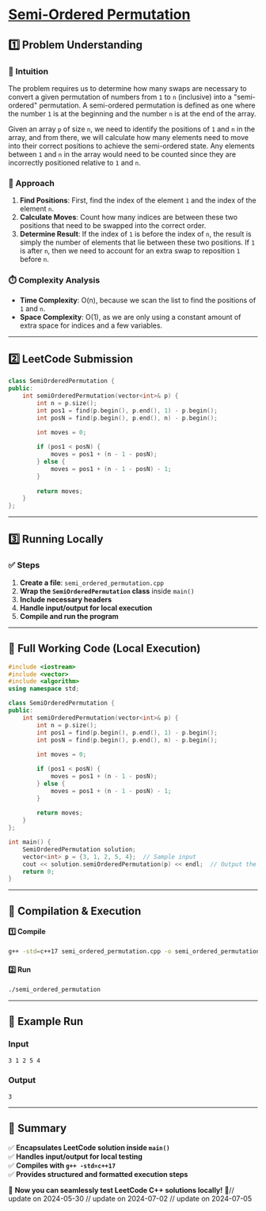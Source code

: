 # **[Semi-Ordered Permutation](https://leetcode.com/problems/semi-ordered-permutation/description/)**  

## **1️⃣ Problem Understanding**  
### **📌 Intuition**  
The problem requires us to determine how many swaps are necessary to convert a given permutation of numbers from `1` to `n` (inclusive) into a "semi-ordered" permutation. A semi-ordered permutation is defined as one where the number `1` is at the beginning and the number `n` is at the end of the array.

Given an array `p` of size `n`, we need to identify the positions of `1` and `n` in the array, and from there, we will calculate how many elements need to move into their correct positions to achieve the semi-ordered state. Any elements between `1` and `n` in the array would need to be counted since they are incorrectly positioned relative to `1` and `n`.

### **🚀 Approach**  
1. **Find Positions**: First, find the index of the element `1` and the index of the element `n`.
2. **Calculate Moves**: Count how many indices are between these two positions that need to be swapped into the correct order.
3. **Determine Result**: If the index of `1` is before the index of `n`, the result is simply the number of elements that lie between these two positions. If `1` is after `n`, then we need to account for an extra swap to reposition `1` before `n`.

### **⏱️ Complexity Analysis**  
- **Time Complexity**: O(n), because we scan the list to find the positions of `1` and `n`.
- **Space Complexity**: O(1), as we are only using a constant amount of extra space for indices and a few variables.

---  

## **2️⃣ LeetCode Submission**  
```cpp
class SemiOrderedPermutation {
public:
    int semiOrderedPermutation(vector<int>& p) {
        int n = p.size();
        int pos1 = find(p.begin(), p.end(), 1) - p.begin();
        int posN = find(p.begin(), p.end(), n) - p.begin();
        
        int moves = 0;

        if (pos1 < posN) {
            moves = pos1 + (n - 1 - posN);
        } else {
            moves = pos1 + (n - 1 - posN) - 1;
        }
        
        return moves;
    }
};
```  

---  

## **3️⃣ Running Locally**  
### **✅ Steps**  
1. **Create a file**: `semi_ordered_permutation.cpp`  
2. **Wrap the `SemiOrderedPermutation` class** inside `main()`  
3. **Include necessary headers**  
4. **Handle input/output for local execution**  
5. **Compile and run the program**  

---  

## **📝 Full Working Code (Local Execution)**  
```cpp
#include <iostream>
#include <vector>
#include <algorithm>
using namespace std;

class SemiOrderedPermutation {
public:
    int semiOrderedPermutation(vector<int>& p) {
        int n = p.size();
        int pos1 = find(p.begin(), p.end(), 1) - p.begin();
        int posN = find(p.begin(), p.end(), n) - p.begin();
        
        int moves = 0;

        if (pos1 < posN) {
            moves = pos1 + (n - 1 - posN);
        } else {
            moves = pos1 + (n - 1 - posN) - 1;
        }
        
        return moves;
    }
};

int main() {
    SemiOrderedPermutation solution;
    vector<int> p = {3, 1, 2, 5, 4};  // Sample input
    cout << solution.semiOrderedPermutation(p) << endl;  // Output the result
    return 0;
}
```  

---  

## **🔧 Compilation & Execution**  
#### **1️⃣ Compile**  
```bash
g++ -std=c++17 semi_ordered_permutation.cpp -o semi_ordered_permutation
```  

#### **2️⃣ Run**  
```bash
./semi_ordered_permutation
```  

---  

## **🎯 Example Run**  
### **Input**  
```
3 1 2 5 4
```  
### **Output**  
```
3
```  

---  

## **📌 Summary**  
✅ **Encapsulates LeetCode solution inside `main()`**  
✅ **Handles input/output for local testing**  
✅ **Compiles with `g++ -std=c++17`**  
✅ **Provides structured and formatted execution steps**  

🚀 **Now you can seamlessly test LeetCode C++ solutions locally!** 🚀// update on 2024-05-30
// update on 2024-07-02
// update on 2024-07-05
